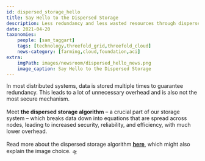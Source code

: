```yaml
---
id: dispersed_storage_hello
title: Say Hello to the Dispersed Storage
description: Less redundancy and less wasted resources through dispersed storage on the ThreeFold Grid.
date: 2021-04-20
taxonomies:
    people: [sam_taggart]
    tags: [technology,threefold_grid,threefold_cloud]
    news-category: [farming,cloud,foundation,aci]
extra:
    imgPath: images/newsroom/dispersed_hello_news.png
    image_caption: Say Hello to the Dispersed Storage
---
```


In most distributed systems, data is stored multiple times to guarantee redundancy. This leads to a lot of unnecessary overhead and is also not the most secure mechanism.
<br/>
<br/>
Meet **the dispersed storage algorithm** – a crucial part of our storage system – which breaks data down into equations that are spread across nodes, leading to increased security, reliability, and efficiency, with much lower overhead.
<br/>
<br/>
Read more about the dispersed storage algorithm **[here](https://library.threefold.me/info/threefold/#/threefold__part5_ultra_efficient_storage?id=the-space-algorithm-of-storage)**, which might also explain the image choice. 🛸
